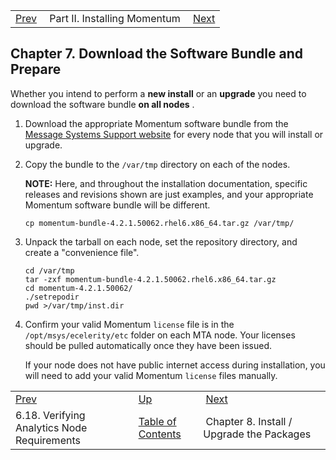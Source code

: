 |     |     |     |
| --- | --- | --- |
| [Prev](byb.analytics_reqs)  | Part II. Installing Momentum |  [Next](install_upgrade_packages) |

## Chapter 7. Download the Software Bundle and Prepare

Whether you intend to perform a **new install**         or an **upgrade** you need to download the software bundle **on all nodes** .

1.  Download the appropriate Momentum software bundle from the [Message Systems Support website](https://support.messagesystems.com/start) for every node that you will install or upgrade.

2.  Copy the bundle to the `/var/tmp` directory on each of the nodes.

    **NOTE:** Here, and throughout the installation documentation, specific releases and revisions shown are just examples, and your appropriate Momentum software bundle will be different.

    `cp momentum-bundle-4.2.1.50062.rhel6.x86_64.tar.gz /var/tmp/`
3.  Unpack the tarball on each node, set the repository directory, and create a "convenience file".

    ```
    cd /var/tmp
    tar -zxf momentum-bundle-4.2.1.50062.rhel6.x86_64.tar.gz
    cd momentum-4.2.1.50062/
    ./setrepodir
    pwd >/var/tmp/inst.dir
    ```

4.  Confirm your valid Momentum `license` file is in the `/opt/msys/ecelerity/etc` folder on each MTA node. Your licenses should be pulled automatically once they have been issued.

    If your node does not have public internet access during installation, you will need to add your valid Momentum `license` files manually.

|     |     |     |
| --- | --- | --- |
| [Prev](byb.analytics_reqs)  | [Up](p.installing) |  [Next](install_upgrade_packages) |
| 6.18. Verifying Analytics Node Requirements  | [Table of Contents](index) |  Chapter 8. Install / Upgrade the Packages |

